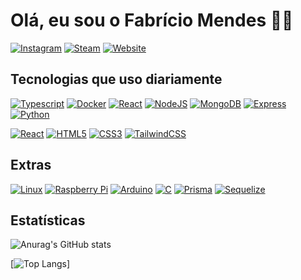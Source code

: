 
# Olá, eu sou o Fabrício Mendes 👋🏽
[![Instagram](https://img.shields.io/badge/Instagram-E4405F?style=for-the-badge&logo=instagram&logoColor=white)](https://www.instagram.com/fabriciomendes.exe/)
[![Steam](https://img.shields.io/badge/Steam-000000?style=for-the-badge&logo=steam&logoColor=white
)](https://steamcommunity.com/id/fabriciomendes/)
[![Website](https://img.shields.io/website-up-down-green-red/http/monip.org.svg)](https://fabriciomendes.pages.dev/)

## Tecnologias que uso diariamente 
[![Typescript](https://img.shields.io/badge/Typescript-3178C6?style=for-the-badge&logo=typescript&logoColor=white)](https://www.typescriptlang.org/)
[![Docker](https://img.shields.io/badge/Docker-2496ED?style=for-the-badge&logo=docker&logoColor=white)](https://www.docker.com/)
[![React](https://img.shields.io/badge/React-61DAFB?style=for-the-badge&logo=react&logoColor=white)](https://reactjs.org/)
[![NodeJS](https://img.shields.io/badge/Node.js-339933?style=for-the-badge&logo=node.js&logoColor=white)](https://nodejs.org/en/)
[![MongoDB](https://img.shields.io/badge/MongoDB-4EA94B?style=for-the-badge&logo=mongodb&logoColor=white)](https://www.mongodb.com/)
[![Express](https://img.shields.io/badge/Express-000000?style=for-the-badge&logo=express&logoColor=white)](https://expressjs.com/)
[![Python](https://img.shields.io/badge/Python-3776AB?style=for-the-badge&logo=python&logoColor=white)](https://www.python.org/)

[![React](https://img.shields.io/badge/React-61DAFB?style=for-the-badge&logo=react&logoColor=white)](https://reactjs.org/)
[![HTML5](https://img.shields.io/badge/HTML5-E34F26?style=for-the-badge&logo=html5&logoColor=white)](https://developer.mozilla.org/en-US/docs/Web/HTML)
[![CSS3](https://img.shields.io/badge/CSS3-1572B6?style=for-the-badge&logo=css3&logoColor=white)](https://developer.mozilla.org/en-US/docs/Web/CSS)
[![TailwindCSS](https://img.shields.io/badge/TailwindCSS-38B2AC?style=for-the-badge&logo=tailwindcss&logoColor=white)](https://tailwindcss.com/)

## Extras
[![Linux](https://img.shields.io/badge/Linux-000000?style=for-the-badge&logo=linux&logoColor=white)](https://www.linux.org/)
[![Raspberry Pi](https://img.shields.io/badge/Raspberry%20Pi-CC0000?style=for-the-badge&logo=raspberrypi&logoColor=white)](https://www.raspberrypi.org/)
[![Arduino](https://img.shields.io/badge/Arduino-00979D?style=for-the-badge&logo=arduino&logoColor=white)](https://www.arduino.cc/)
[![C](https://img.shields.io/badge/C-000000?style=for-the-badge&logo=c&logoColor=white)](https://img.shields.io/badge/C-00599C?style=for-the-badge&logo=c&logoColor=white)
[![Prisma](https://img.shields.io/badge/Prisma-00C48C?style=for-the-badge&logo=prisma&logoColor=white)](https://www.prisma.io/)
[![Sequelize](https://img.shields.io/badge/Sequelize-5357EC?style=for-the-badge&logo=sequelize&logoColor=white)](https://sequelize.org/)

## Estatísticas
![Anurag's GitHub stats](https://github-readme-stats.vercel.app/api?username=fafamendes&show_icons=true&hide=contribs,issues&theme=dark)

[![Top Langs](https://github-readme-stats.vercel.app/api/top-langs/?username=fafamendes&layout=pie&theme=dark)]